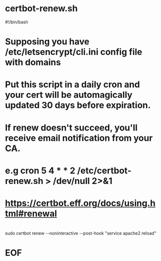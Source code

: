 # certbot-renew.sh
#!/bin/bash
#
# Supposing you have /etc/letsencrypt/cli.ini config file with domains
#
# Put this script in a daily cron and your cert will be automagically updated 30 days before expiration.
# If renew doesn't succeed, you'll receive email notification from your CA.
# e.g cron   5 4 * * 2 /etc/certbot-renew.sh > /dev/null 2>&1
# https://certbot.eff.org/docs/using.html#renewal
#
sudo certbot renew --noninteractive --post-hook "service apache2 reload"
# EOF

